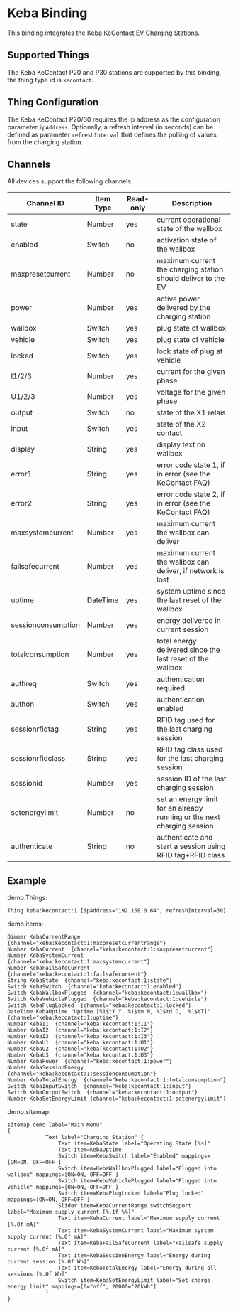 # Keba Binding

This binding integrates the [Keba KeContact EV Charging Stations](https://www.keba.com).

## Supported Things

The Keba KeContact P20 and P30 stations are supported by this binding, the thing type id is `kecontact`.


## Thing Configuration

The Keba KeContact P20/30 requires the ip address as the configuration parameter `ipAddress`. Optionally, a refresh interval (in seconds) can be defined as parameter `refreshInterval` that defines the polling of values from the charging station.


## Channels

All devices support the following channels:

| Channel ID         | Item Type | Read-only | Description                                                            |
|--------------------|-----------|-----------|------------------------------------------------------------------------|
| state              | Number    | yes       | current operational state of the wallbox                               |
| enabled            | Switch    | no        | activation state of the wallbox                                        |
| maxpresetcurrent   | Number    | no        | maximum current the charging station should deliver to the EV          |
| power              | Number    | yes       | active power delivered by the charging station                         |
| wallbox            | Switch    | yes       | plug state of wallbox                                                  |
| vehicle            | Switch    | yes       | plug state of vehicle                                                  |
| locked             | Switch    | yes       | lock state of plug at vehicle                                          |
| I1/2/3             | Number    | yes       | current for the given phase                                            |
| U1/2/3             | Number    | yes       | voltage for the given phase                                            |
| output             | Switch    | no        | state of the X1 relais                                                 |
| input              | Switch    | yes       | state of the X2 contact                                                |
| display            | String    | yes       | display text on wallbox                                                |
| error1             | String    | yes       | error code state 1, if in error (see the KeContact FAQ)                |
| error2             | String    | yes       | error code state 2, if in error (see the KeContact FAQ)                |
| maxsystemcurrent   | Number    | yes       | maximum current the wallbox can deliver                                |
| failsafecurrent    | Number    | yes       | maximum current the wallbox can deliver, if network is lost            |
| uptime             | DateTime  | yes       | system uptime since the last reset of the wallbox                      |
| sessionconsumption | Number    | yes       | energy delivered in current session                                    |
| totalconsumption   | Number    | yes       | total energy delivered since the last reset of the wallbox             |
| authreq            | Switch    | yes       | authentication required                                                |
| authon             | Switch    | yes       | authentication enabled                                                 |
| sessionrfidtag     | String    | yes       | RFID tag used for the last charging session                            |
| sessionrfidclass   | String    | yes       | RFID tag class used for the last charging session                      |
| sessionid          | Number    | yes       | session ID of the last charging session                                |
| setenergylimit     | Number    | no        | set an energy limit for an already running or the next charging session|
| authenticate       | String    | no        | authenticate and start a session using RFID tag+RFID class             |


## Example

demo.Things:

```
Thing keba:kecontact:1 [ipAddress="192.168.0.64", refreshInterval=30]
```

demo.items:

```
Dimmer KebaCurrentRange  {channel="keba:kecontact:1:maxpresetcurrentrange"} 
Number KebaCurrent  {channel="keba:kecontact:1:maxpresetcurrent"}
Number KebaSystemCurrent  {channel="keba:kecontact:1:maxsystemcurrent"} 
Number KebaFailSafeCurrent  {channel="keba:kecontact:1:failsafecurrent"} 
String KebaState  {channel="keba:kecontact:1:state"}
Switch KebaSwitch  {channel="keba:kecontact:1:enabled"}
Switch KebaWallboxPlugged  {channel="keba:kecontact:1:wallbox"}
Switch KebaVehiclePlugged  {channel="keba:kecontact:1:vehicle"}
Switch KebaPlugLocked  {channel="keba:kecontact:1:locked"}
DateTime KebaUptime "Uptime [%1$tY Y, %1$tm M, %1$td D,  %1$tT]"  {channel="keba:kecontact:1:uptime"}
Number KebaI1  {channel="keba:kecontact:1:I1"}
Number KebaI2  {channel="keba:kecontact:1:I2"}
Number KebaI3  {channel="keba:kecontact:1:I3"}
Number KebaU1  {channel="keba:kecontact:1:U1"}
Number KebaU2  {channel="keba:kecontact:1:U2"}
Number KebaU3  {channel="keba:kecontact:1:U3"}
Number KebaPower  {channel="keba:kecontact:1:power"}
Number KebaSessionEnergy  {channel="keba:kecontact:1:sessionconsumption"}
Number KebaTotalEnergy  {channel="keba:kecontact:1:totalconsumption"}
Switch KebaInputSwitch  {channel="keba:kecontact:1:input"}
Switch KebaOutputSwitch  {channel="keba:kecontact:1:output"}
Number KebaSetEnergyLimit {channel="keba:kecontact:1:setenergylimit"}
```

demo.sitemap:

```
sitemap demo label="Main Menu"
{
			Text label="Charging Station" {
				Text item=KebaState label="Operating State [%s]"
				Text item=KebaUptime
				Switch item=KebaSwitch label="Enabled" mappings=[ON=ON, OFF=OFF ]
				Switch item=KebaWallboxPlugged label="Plugged into wallbox" mappings=[ON=ON, OFF=OFF ]
				Switch item=KebaVehiclePlugged label="Plugged into vehicle" mappings=[ON=ON, OFF=OFF ]
				Switch item=KebaPlugLocked label="Plug locked" mappings=[ON=ON, OFF=OFF ]
				Slider item=KebaCurrentRange switchSupport label="Maximum supply current [%.1f %%]"
				Text item=KebaCurrent label="Maximum supply current [%.0f mA]"
				Text item=KebaSystemCurrent label="Maximum system supply current [%.0f mA]"
				Text item=KebaFailSafeCurrent label="Failsafe supply current [%.0f mA]"
				Text item=KebaSessionEnergy label="Energy during current session [%.0f Wh]"
				Text item=KebaTotalEnergy label="Energy during all sessions [%.0f Wh]"
				Switch item=KebaSetEnergyLimit label="Set charge energy limit" mappings=[0="off", 20000="20kWh"]
			}
}
```

